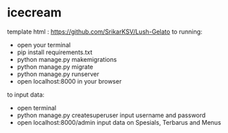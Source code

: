 # icecream

template html : https://github.com/SrikarKSV/Lush-Gelato
to running:

- open your terminal
- pip install requirements.txt
- python manage.py makemigrations
- python manage.py migrate
- python manage.py runserver
- open localhost:8000 in your browser

to input data:

- open terminal
- python manage.py createsuperuser
  input username and password
- open localhost:8000/admin
  input data on Spesials, Terbarus and Menus

